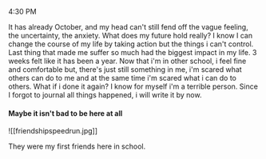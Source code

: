 
4:30 PM

It has already October, and my head can't still fend off the vague feeling, the uncertainty, the anxiety. What does my future hold really? I know I can change the course of my life by taking action but the things i can't control. Last thing that made me suffer so much had the biggest impact in my life. 3 weeks felt like it has been a year. Now that i'm in other school, i feel fine and comfortable but, there's just still something in me, i'm scared what others can do to me and at the same time i'm scared what i can do to others. What if i done it again? I know for myself i'm a terrible person.
Since I forgot to journal all things happened, i will write it by now.

#### Maybe it isn't bad to be here at all

![[friendshipspeedrun.jpg]]

They were my first friends here in school. 